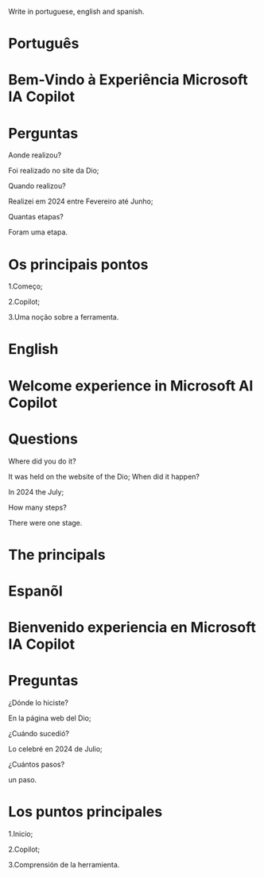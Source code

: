 Write in portuguese, english and spanish.

# Português

# Bem-Vindo à Experiência Microsoft IA Copilot

# Perguntas

Aonde realizou?

Foi realizado no site da Dio;

Quando realizou?

Realizei em 2024 entre Fevereiro até Junho;

Quantas etapas?

Foram uma etapa.

# Os principais pontos

1.Começo;

2.Copilot;

3.Uma noção sobre a ferramenta.


# English

# Welcome experience in Microsoft AI Copilot

# Questions

Where did you do it?

It was held on the website of the Dio;
When did it happen?

In 2024 the July;

How many steps?

There were one stage.

# The principals 


# Espanõl

# Bienvenido experiencia en Microsoft IA Copilot  


# Preguntas

¿Dónde lo hiciste?

En la página web del Dio;

¿Cuándo sucedió?

Lo celebré en 2024 de Julio;

¿Cuántos pasos?

un paso.

# Los puntos principales 

1.Inicio;

2.Copilot;  

3.Comprensión de la herramienta.

